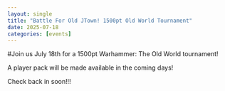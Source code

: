 ```yaml
---
layout: single
title: "Battle For Old JTown! 1500pt Old World Tournament"
date: 2025-07-18
categories: [events]
---
```

#Join us July 18th for a 1500pt Warhammer: The Old World tournament!  

A player pack will be made available in the coming days!  

Check back in soon!!!  
